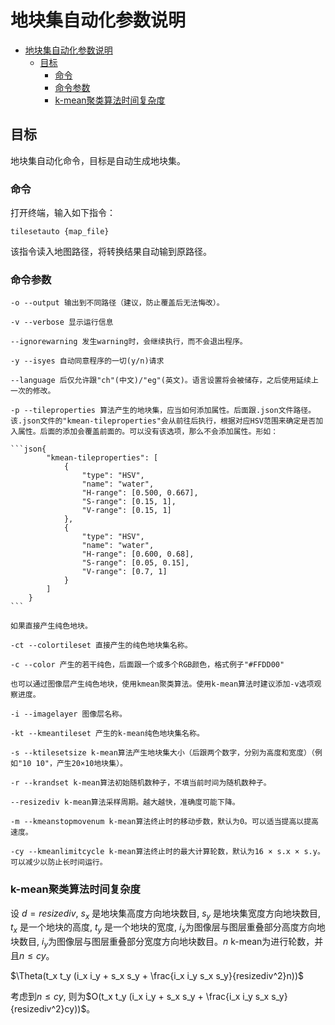 # 地块集自动化参数说明

- [地块集自动化参数说明](#地块集自动化参数说明)
  - [目标](#目标)
    - [命令](#命令)
    - [命令参数](#命令参数)
    - [k-mean聚类算法时间复杂度](#k-mean聚类算法时间复杂度)

## 目标

地块集自动化命令，目标是自动生成地块集。

### 命令

打开终端，输入如下指令：

    tilesetauto {map_file}

该指令读入地图路径，将转换结果自动输到原路径。

### 命令参数

    -o --output 输出到不同路径（建议，防止覆盖后无法悔改）。

    -v --verbose 显示运行信息

    --ignorewarning 发生warning时，会继续执行，而不会退出程序。

    -y --isyes 自动同意程序的一切(y/n)请求

    --language 后仅允许跟"ch"(中文)/"eg"(英文)。语言设置将会被储存，之后使用延续上一次的修改。

    -p --tileproperties 算法产生的地块集，应当如何添加属性。后面跟.json文件路径。该.json文件的"kmean-tileproperties"会从前往后执行，根据对应HSV范围来确定是否加入属性。后面的添加会覆盖前面的。可以没有该选项，那么不会添加属性。形如：

    ```json{
            "kmean-tileproperties": [
                {
                    "type": "HSV",
                    "name": "water", 
                    "H-range": [0.500, 0.667],
                    "S-range": [0.15, 1], 
                    "V-range": [0.15, 1]
                },
                {
                    "type": "HSV",
                    "name": "water", 
                    "H-range": [0.600, 0.68],
                    "S-range": [0.05, 0.15], 
                    "V-range": [0.7, 1]
                }
            ]
        }
    ```

    如果直接产生纯色地块。

    -ct --colortileset 直接产生的纯色地块集名称。

    -c --color 产生的若干纯色，后面跟一个或多个RGB颜色，格式例子"#FFDD00"

    也可以通过图像层产生纯色地块，使用kmean聚类算法。使用k-mean算法时建议添加-v选项观察进度。

    -i --imagelayer 图像层名称。

    -kt --kmeantileset 产生的k-mean纯色地块集名称。

    -s --ktilesetsize k-mean算法产生地块集大小（后跟两个数字，分别为高度和宽度）（例如"10 10"，产生20×10地块集）。

    -r --krandset k-mean算法初始随机数种子，不填当前时间为随机数种子。

    --resizediv k-mean算法采样周期。越大越快，准确度可能下降。

    -m --kmeanstopmovenum k-mean算法终止时的移动步数，默认为0。可以适当提高以提高速度。

    -cy --kmeanlimitcycle k-mean算法终止时的最大计算轮数，默认为16 × s.x × s.y。可以减少以防止长时间运行。

### k-mean聚类算法时间复杂度

设 $d = resizediv$, $s_x$ 是地块集高度方向地块数目, $s_y$ 是地块集宽度方向地块数目, $t_x$ 是一个地块的高度, $t_y$ 是一个地块的宽度, $i_x$为图像层与图层重叠部分高度方向地块数目, $i_y$为图像层与图层重叠部分宽度方向地块数目。$n$ k-mean为进行轮数，并且$n \leq cy$。

$\Theta(t_x t_y (i_x i_y + s_x s_y + \frac{i_x i_y s_x s_y}{resizediv^2}n))$

考虑到$n \leq cy$, 则为$O(t_x t_y (i_x i_y + s_x s_y + \frac{i_x i_y s_x s_y}{resizediv^2}cy))$。
